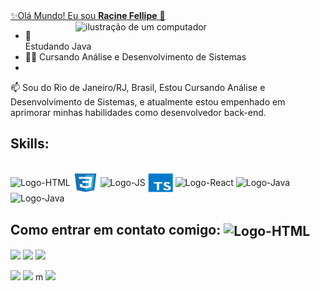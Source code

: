 
  <a class="badge-base__link LI-simple-link" href="https://br.linkedin.com/in/racinefellipe?trk=profile-badge"> 
  ✨Olá Mundo! Eu sou <strong>Racine Fellipe</strong> 👋
    
  </a>
  <img src="https://encurtador.com.br/kpzVY" alt="ilustração de um computador" min-width="400px" max-width="400px" width="400px" align="right">
  
- 🌱 Estudando Java
- 👨‍🎓 Cursando Análise e Desenvolvimento de Sistemas
- 
<p align="left">  📫 Sou do Rio de Janeiro/RJ, Brasil, Estou Cursando Análise e Desenvolvimento de Sistemas, e atualmente estou empenhado em aprimorar minhas habilidades como desenvolvedor back-end.
  <h2 align="left">Skills: </h2> 
<div style="display: inline_block"><br>
 <img align="center" alt="Logo-HTML" height="30" width="40"  src="https://cdn.jsdelivr.net/gh/devicons/devicon/icons/html5/html5-original.svg" />
 <img align="center" alt="Logo-CSS" height="30" width="40" src="https://raw.githubusercontent.com/devicons/devicon/master/icons/css3/css3-original.svg"> 
 <img align="center" alt="Logo-JS" height="30" width="40" src="https://cdn.jsdelivr.net/gh/devicons/devicon/icons/javascript/javascript-original.svg" />    </td>
 <img align="center" alt="Logo-Ts" height="30" width="40" src="https://raw.githubusercontent.com/devicons/devicon/master/icons/typescript/typescript-plain.svg"> 
 <img  align="center" alt="Logo-React" height="30" width="40" src="https://cdn.jsdelivr.net/gh/devicons/devicon/icons/react/react-original-wordmark.svg"> 
 <img align="center" alt="Logo-Java" height="30" width="40"  src="https://cdn.jsdelivr.net/gh/devicons/devicon/icons/java/java-original-wordmark.svg" />
 <img align="center" alt="Logo-Java" height="30" width="40" src="https://cdn.jsdelivr.net/gh/devicons/devicon/icons/spring/spring-original-wordmark.svg" />
 </div> 
  
 <h2 align="left">Como entrar em contato comigo:  <img align="center" alt="Logo-HTML" height="30" width="40"  src="https://github.com/racinefe/racinefe/assets/102471647/22f49438-fb86-4e50-a18a-ef54fac9afeb" /> </h2> 
 
 <div> 
  <a href="https://www.instagram.com/racinefell/" target="_blank"><img src="https://img.shields.io/badge/-Instagram-%23E4405F?style=for-the-badge&logo=instagram&logoColor=white" target="_blank"></a>
  <a href = "mailto: RACINE.FELL@GMAIL.COM"><img src="https://img.shields.io/badge/-Gmail-%23333?style=for-the-badge&logo=gmail&logoColor=white" target="_blank"></a>
  <a href="https://www.linkedin.com/in/racinefellipe/" target="_blank"><img src="https://img.shields.io/badge/-LinkedIn-%230077B5?style=for-the-badge&logo=linkedin&logoColor=white" target="_blank"></a> 
</div>
</p>
    <img  width="400" src="https://github-readme-stats.vercel.app/api/top-langs/?username=racinefe&layout=compact&langs_count=7&theme=merko"/>
    <img src="http://github-profile-summary-cards.vercel.app/api/cards/profile-details?username=Racinefe&theme=merko"/>
m   <img src="https://github-readme-stats.vercel.app/api?username=racinefe&show_icons=true&theme=merko&include_all_commits=true&count_private=true"/>
  
